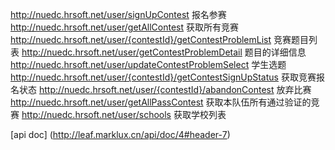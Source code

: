 http://nuedc.hrsoft.net/user/signUpContest 报名参赛
http://nuedc.hrsoft.net/user/getAllContest 获取所有竞赛
http://nuedc.hrsoft.net/user/{contestId}/getContestProblemList 竞赛题目列表
http://nuedc.hrsoft.net/user/getContestProblemDetail 题目的详细信息
http://nuedc.hrsoft.net/user/updateContestProblemSelect  学生选题
http://nuedc.hrsoft.net/user/{contestId}/getContestSignUpStatus 获取竞赛报名状态
http://nuedc.hrsoft.net/user/{contestId}/abandonContest 放弃比赛
http://nuedc.hrsoft.net/user/getAllPassContest 获取本队伍所有通过验证的竞赛
http://nuedc.hrsoft.net/user/schools 获取学校列表

[api doc] (http://leaf.marklux.cn/api/doc/4#header-7)